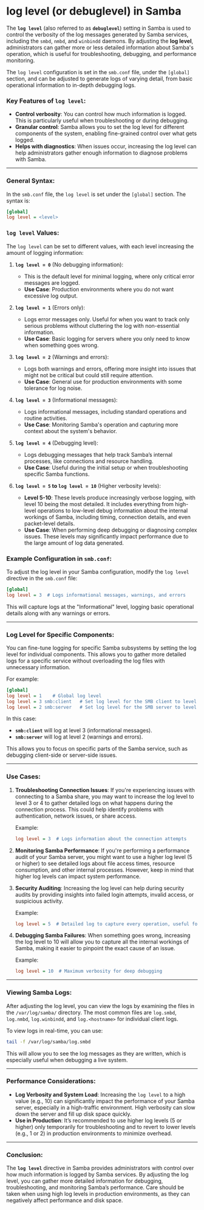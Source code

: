 # log level (or debuglevel) in Samba

The **`log level`** (also referred to as **`debuglevel`**) setting in Samba is used to control the verbosity of the log messages generated by Samba services, including the `smbd`, `nmbd`, and `winbindd` daemons. By adjusting the **log level**, administrators can gather more or less detailed information about Samba's operation, which is useful for troubleshooting, debugging, and performance monitoring.

The `log level` configuration is set in the `smb.conf` file, under the `[global]` section, and can be adjusted to generate logs of varying detail, from basic operational information to in-depth debugging logs.

### Key Features of `log level`:
- **Control verbosity**: You can control how much information is logged. This is particularly useful when troubleshooting or during debugging.
- **Granular control**: Samba allows you to set the log level for different components of the system, enabling fine-grained control over what gets logged.
- **Helps with diagnostics**: When issues occur, increasing the log level can help administrators gather enough information to diagnose problems with Samba.

---

### General Syntax:

In the `smb.conf` file, the `log level` is set under the `[global]` section. The syntax is:

```ini
[global]
log level = <level>
```

### `log level` Values:

The `log level` can be set to different values, with each level increasing the amount of logging information:

1. **`log level = 0`** (No debugging information):
   - This is the default level for minimal logging, where only critical error messages are logged.
   - **Use Case**: Production environments where you do not want excessive log output.

2. **`log level = 1`** (Errors only):
   - Logs error messages only. Useful for when you want to track only serious problems without cluttering the log with non-essential information.
   - **Use Case**: Basic logging for servers where you only need to know when something goes wrong.

3. **`log level = 2`** (Warnings and errors):
   - Logs both warnings and errors, offering more insight into issues that might not be critical but could still require attention.
   - **Use Case**: General use for production environments with some tolerance for log noise.

4. **`log level = 3`** (Informational messages):
   - Logs informational messages, including standard operations and routine activities.
   - **Use Case**: Monitoring Samba's operation and capturing more context about the system's behavior.

5. **`log level = 4`** (Debugging level):
   - Logs debugging messages that help track Samba’s internal processes, like connections and resource handling.
   - **Use Case**: Useful during the initial setup or when troubleshooting specific Samba functions.
  
6. **`log level = 5` to `log level = 10`** (Higher verbosity levels):
   - **Level 5-10**: These levels produce increasingly verbose logging, with level 10 being the most detailed. It includes everything from high-level operations to low-level debug information about the internal workings of Samba, including timing, connection details, and even packet-level details.
   - **Use Case**: When performing deep debugging or diagnosing complex issues. These levels may significantly impact performance due to the large amount of log data generated.

### Example Configuration in `smb.conf`:

To adjust the log level in your Samba configuration, modify the `log level` directive in the `smb.conf` file:

```ini
[global]
log level = 3  # Logs informational messages, warnings, and errors
```

This will capture logs at the "Informational" level, logging basic operational details along with any warnings or errors.

---

### Log Level for Specific Components:

You can fine-tune logging for specific Samba subsystems by setting the log level for individual components. This allows you to gather more detailed logs for a specific service without overloading the log files with unnecessary information.

For example:

```ini
[global]
log level = 1    # Global log level
log level = 3 smb:client   # Set log level for the SMB client to level 3
log level = 2 smb:server   # Set log level for the SMB server to level 2
```

In this case:
- **`smb:client`** will log at level 3 (informational messages).
- **`smb:server`** will log at level 2 (warnings and errors).

This allows you to focus on specific parts of the Samba service, such as debugging client-side or server-side issues.

---

### Use Cases:

1. **Troubleshooting Connection Issues**:
   If you're experiencing issues with connecting to a Samba share, you may want to increase the log level to level 3 or 4 to gather detailed logs on what happens during the connection process. This could help identify problems with authentication, network issues, or share access.

   Example:
   ```ini
   log level = 3  # Logs information about the connection attempts
   ```

2. **Monitoring Samba Performance**:
   If you're performing a performance audit of your Samba server, you might want to use a higher log level (5 or higher) to see detailed logs about file access times, resource consumption, and other internal processes. However, keep in mind that higher log levels can impact system performance.

3. **Security Auditing**:
   Increasing the log level can help during security audits by providing insights into failed login attempts, invalid access, or suspicious activity. 

   Example:
   ```ini
   log level = 5  # Detailed log to capture every operation, useful for security audits
   ```

4. **Debugging Samba Failures**:
   When something goes wrong, increasing the log level to 10 will allow you to capture all the internal workings of Samba, making it easier to pinpoint the exact cause of an issue.

   Example:
   ```ini
   log level = 10  # Maximum verbosity for deep debugging
   ```

---

### Viewing Samba Logs:
After adjusting the log level, you can view the logs by examining the files in the `/var/log/samba/` directory. The most common files are `log.smbd`, `log.nmbd`, `log.winbindd`, and `log.<hostname>` for individual client logs.

To view logs in real-time, you can use:

```bash
tail -f /var/log/samba/log.smbd
```

This will allow you to see the log messages as they are written, which is especially useful when debugging a live system.

---

### Performance Considerations:

- **Log Verbosity and System Load**: Increasing the `log level` to a high value (e.g., 10) can significantly impact the performance of your Samba server, especially in a high-traffic environment. High verbosity can slow down the server and fill up disk space quickly.
- **Use in Production**: It’s recommended to use higher log levels (5 or higher) only temporarily for troubleshooting and to revert to lower levels (e.g., 1 or 2) in production environments to minimize overhead.

---

### Conclusion:

The **`log level`** directive in Samba provides administrators with control over how much information is logged by Samba services. By adjusting the log level, you can gather more detailed information for debugging, troubleshooting, and monitoring Samba’s performance. Care should be taken when using high log levels in production environments, as they can negatively affect performance and disk space.
